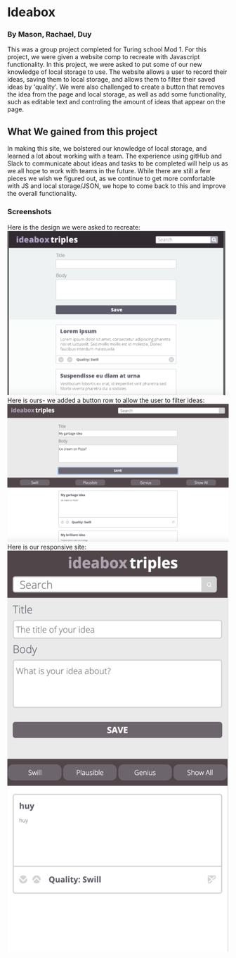 # Ideabox
### By Mason, Rachael, Duy


This was a group project completed for Turing school Mod 1. For this project, we were given a website comp to recreate with Javascript functionality. In this project, we were asked to put some of our new knowledge of local storage to use. The website allows a user to record their ideas, saving them to local storage, and allows them to filter their saved ideas by 'quality'. We were also challenged to create a button that removes the idea from the page and local storage, as well as add some functionality, such as editable text and controling the amount of ideas that appear on the page.
## What We gained from this project
In making this site, we bolstered our knowledge of local storage, and learned a lot about working with a team. The experience using gitHub and Slack to communicate about ideas and tasks to be completed will help us as we all hope to work with teams in the future. While there are still a few pieces we wish we figured out, as we continue to get more comfortable with JS and local storage/JSON, we hope to come back to this and improve the overall functionality.
### Screenshots
Here is the design we were asked to recreate:
![ideabox](images/ideaboxcomp.png)
Here is ours- we added a button row to allow the user to filter ideas:
![ideabox](images/Ouridea.png)
Here is our responsive site:
![ideabox](images/new.png)
